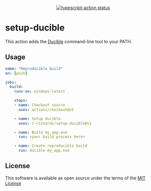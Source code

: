 <p align="center">
  <a href="https://github.com/actions/typescript-action/actions"><img alt="typescript-action status" src="https://github.com/actions/typescript-action/workflows/build-test/badge.svg"></a>
</p>

# setup-ducible

This action adds the [Ducible][ducible] command-line tool to your PATH.

[ducible]: https://github.com/jasonwhite/ducible

## Usage

```yaml
name: "Reproducible build"
on: [push]

jobs:
  build:
    runs-on: windows-latest

    steps:
    - name: Checkout source
      uses: actions/checkout@v2

    - name: Setup ducible
      uses: t-richards/setup-ducible@v1

    - name: Build my_app.exe
      run: <your build process here>

    - name: Create reproducible build
      run: ducible my_app.exe
```

## License

This software is available as open source under the terms of the [MIT License][license]

[license]: ./LICENSE
